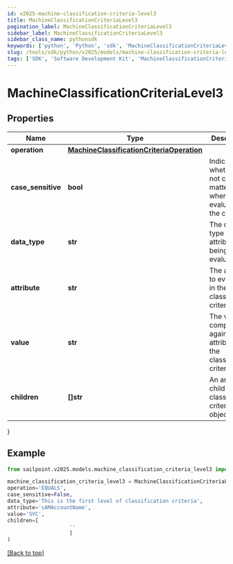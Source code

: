 ```yaml
---
id: v2025-machine-classification-criteria-level3
title: MachineClassificationCriteriaLevel3
pagination_label: MachineClassificationCriteriaLevel3
sidebar_label: MachineClassificationCriteriaLevel3
sidebar_class_name: pythonsdk
keywords: ['python', 'Python', 'sdk', 'MachineClassificationCriteriaLevel3', 'V2025MachineClassificationCriteriaLevel3'] 
slug: /tools/sdk/python/v2025/models/machine-classification-criteria-level3
tags: ['SDK', 'Software Development Kit', 'MachineClassificationCriteriaLevel3', 'V2025MachineClassificationCriteriaLevel3']
---
```


# MachineClassificationCriteriaLevel3


## Properties

Name | Type | Description | Notes
------------ | ------------- | ------------- | -------------
**operation** | [**MachineClassificationCriteriaOperation**](machine-classification-criteria-operation) |  | [optional] 
**case_sensitive** | **bool** | Indicates whether or not case matters when evaluating the criteria | [optional] [default to False]
**data_type** | **str** | The data type of the attribute being evaluated | [optional] 
**attribute** | **str** | The attribute to evaluate in the classification criteria | [optional] 
**value** | **str** | The value to compare against the attribute in the classification criteria | [optional] 
**children** | **[]str** | An array of child classification criteria objects | [optional] 
}

## Example

```python
from sailpoint.v2025.models.machine_classification_criteria_level3 import MachineClassificationCriteriaLevel3

machine_classification_criteria_level3 = MachineClassificationCriteriaLevel3(
operation='EQUALS',
case_sensitive=False,
data_type='This is the first level of classification criteria',
attribute='sAMAccountName',
value='SVC',
children=[
                    ''
                    ]
)

```
[[Back to top]](#) 

